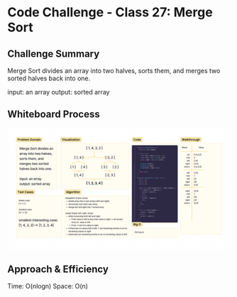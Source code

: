 # Code Challenge - Class 27: Merge Sort

## Challenge Summary
<!-- Description of the challenge -->
Merge Sort divides an array into two halves, sorts them, and merges two sorted halves back into one.

input: an array
output: sorted array

## Whiteboard Process
<!-- Embedded whiteboard image -->
![insertion-sort-whiteboard](mergeSort.png)

## Approach & Efficiency
<!-- What approach did you take? Why? What is the Big O space/time for this approach? -->
Time: O(nlogn)
Space: O(n)
